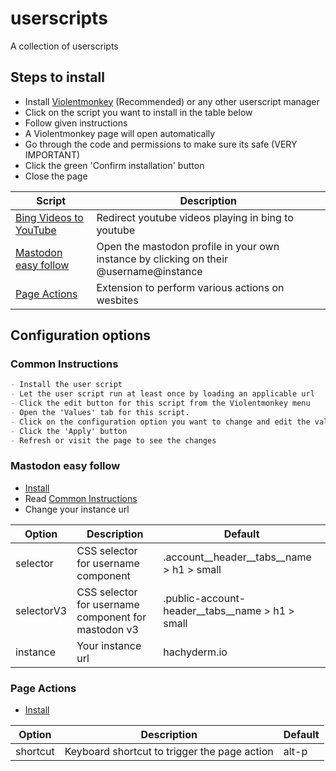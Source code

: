 # userscripts

A collection of userscripts

## Steps to install

- Install [Violentmonkey](https://violentmonkey.github.io/get-it/) (Recommended) or any other userscript manager
- Click on the script you want to install in the table below
- Follow given instructions
- A Violentmonkey page will open automatically
- Go through the code and permissions to make sure its safe (VERY IMPORTANT)
- Click the green 'Confirm installation' button
- Close the page

|Script|Description|
|---|---|
|[Bing Videos to YouTube]|Redirect youtube videos playing in bing to youtube|
|[Mastodon easy follow]|Open the mastodon profile in your own instance by clicking on their @username@instance|
|[Page Actions]|Extension to perform various actions on wesbites|

## Configuration options

### Common Instructions

```md
- Install the user script
- Let the user script run at least once by loading an applicable url
- Click the edit button for this script from the Violentmonkey menu
- Open the 'Values' tab for this script.
- Click on the configuration option you want to change and edit the value
- Click the 'Apply' button
- Refresh or visit the page to see the changes
```

### Mastodon easy follow

- [Install](https://github.com/agrmohit/userscripts/raw/main/mastodon-easy-follow.user.js)
- Read [Common Instructions](#common-instructions)
- Change your instance url

|Option|Description|Default|
|---|---|---|
|selector|CSS selector for username component|.account__header__tabs__name > h1 > small|
|selectorV3|CSS selector for username component for mastodon v3|.public-account-header__tabs__name > h1 > small|
|instance|Your instance url|hachyderm.io|

### Page Actions

- [Install](https://github.com/agrmohit/userscripts/raw/main/page-actions.user.js)

|Option|Description|Default|
|---|---|---|
|shortcut|Keyboard shortcut to trigger the page action|alt-p|

[Bing Videos to YouTube]: https://github.com/agrmohit/userscripts/raw/main/bing-videos-to-youtube.user.js
[Mastodon easy follow]: #mastodon-easy-follow
[Page Actions]: #page-actions
